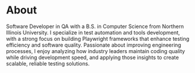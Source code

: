 # About
Software Developer in QA with a B.S. in Computer Science from Northern Illinois University.
I specialize in test automation and tools development, with a strong focus on building Playwright frameworks that enhance testing efficiency and software quality. Passionate about improving engineering processes, I enjoy analyzing how industry leaders maintain coding quality while driving development speed, and applying those insights to create scalable, reliable testing solutions.